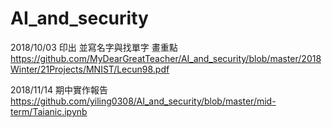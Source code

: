 # AI_and_security


2018/10/03 印出 並寫名字與找單字 畫重點
https://github.com/MyDearGreatTeacher/AI_and_security/blob/master/2018Winter/21Projects/MNIST/Lecun98.pdf

2018/11/14 期中實作報告
https://github.com/yiling0308/AI_and_security/blob/master/mid-term/Taianic.ipynb
